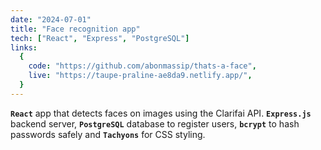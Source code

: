 ```yaml
---
date: "2024-07-01"
title: "Face recognition app"
tech: ["React", "Express", "PostgreSQL"]
links:
  {
    code: "https://github.com/abonmassip/thats-a-face",
    live: "https://taupe-praline-ae8da9.netlify.app/",
  }
---
```


**`React`** app that detects faces on images using the Clarifai API. **`Express.js`** backend server, **`PostgreSQL`** database to register users, **`bcrypt`** to hash passwords safely and **`Tachyons`** for CSS styling.
